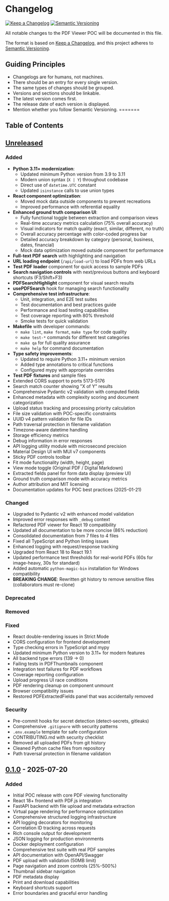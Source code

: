 # Changelog

[![Keep a Changelog](https://img.shields.io/badge/changelog-Keep%20a%20Changelog-blue.svg)](https://keepachangelog.com/en/1.1.0/)
[![Semantic Versioning](https://img.shields.io/badge/semver-2.0.0-blue.svg)](https://semver.org/spec/v2.0.0.html)

All notable changes to the PDF Viewer POC will be documented in this file.

The format is based on [Keep a Changelog](https://keepachangelog.com/en/1.1.0/),
and this project adheres to [Semantic Versioning](https://semver.org/spec/v2.0.0.html).


## Guiding Principles

- Changelogs are for humans, not machines.
- There should be an entry for every single version.
- The same types of changes should be grouped.
- Versions and sections should be linkable.
- The latest version comes first.
- The release date of each version is displayed.
- Mention whether you follow Semantic Versioning.
=======
## Table of Contents



## [Unreleased]

### Added
- **Python 3.11+ modernization**:
  - Updated minimum Python version from 3.9 to 3.11
  - Modern union syntax (`X | Y`) throughout codebase
  - Direct use of `datetime.UTC` constant
  - Updated `isinstance` calls to use union types
- **React component optimization**:
  - Moved mock data outside components to prevent recreations
  - Improved performance with referential equality
- **Enhanced ground truth comparison UI**:
  - Fully functional toggle between extraction and comparison views
  - Real-time accuracy metrics calculation (75% overall accuracy)
  - Visual indicators for match quality (exact, similar, different, no truth)
  - Overall accuracy percentage with color-coded progress bar
  - Detailed accuracy breakdown by category (personal, business, dates, financial)
  - Mock data optimization moved outside component for performance
- **Full-text PDF search** with highlighting and navigation
- **URL loading endpoint** (`/api/load-url`) to load PDFs from web URLs
- **Test PDF loader** component for quick access to sample PDFs
- **Search navigation controls** with next/previous buttons and keyboard shortcuts (F3/Shift+F3)
- **PDFSearchHighlight** component for visual search results
- **usePDFSearch** hook for managing search functionality
- **Comprehensive test infrastructure**:
  - Unit, integration, and E2E test suites
  - Test documentation and best practices guide
  - Performance and load testing capabilities
  - Test coverage reporting with 80% threshold
  - Smoke tests for quick validation
- **Makefile** with developer commands:
  - `make lint`, `make format`, `make type` for code quality
  - `make test-*` commands for different test categories
  - `make qa` for full quality assurance
  - `make help` for command documentation
- **Type safety improvements**:
  - Updated to require Python 3.11+ minimum version
  - Added type annotations to critical functions
  - Configured mypy with appropriate overrides
- **Test PDF fixtures** and sample files
- Extended CORS support to ports 5173-5176
- Search match counter showing "X of Y" results
- Comprehensive Pydantic v2 validation with computed fields
- Enhanced metadata with complexity scoring and document categorization
- Upload status tracking and processing priority calculation
- File size validation with POC-specific constraints
- UUID v4 pattern validation for file IDs
- Path traversal protection in filename validation
- Timezone-aware datetime handling
- Storage efficiency metrics
- Debug information in error responses
- API logging utility module with microsecond precision
- Material Design UI with MUI v7 components
- Sticky PDF controls toolbar
- Fit mode functionality (width, height, page)
- View mode toggle (Original PDF / Digital Markdown)
- Extracted fields panel for form data display (preview UI)
- Ground truth comparison mode with accuracy metrics
- Author attribution and MIT licensing
- Documentation updates for POC best practices (2025-01-21)

### Changed
- Upgraded to Pydantic v2 with enhanced model validation
- Improved error responses with `_debug` context
- Refactored PDF viewer for React 19 compatibility
- Updated all documentation to be more concise (86% reduction)
- Consolidated documentation from 7 files to 4 files
- Fixed all TypeScript and Python linting issues
- Enhanced logging with request/response tracking
- Upgraded from React 18 to React 19.1
- Updated performance test thresholds for real-world PDFs (60s for image-heavy, 30s for standard)
- Added automatic `python-magic-bin` installation for Windows compatibility
- **BREAKING CHANGE**: Rewritten git history to remove sensitive files (collaborators must re-clone)

### Deprecated

### Removed

### Fixed
- React double-rendering issues in Strict Mode
- CORS configuration for frontend development
- Type checking errors in TypeScript and mypy
- Updated minimum Python version to 3.11+ for modern features
- All backend type errors (139 → 0)
- Failing tests in PDFThumbnails component
- Integration test failures for PDF workflows
- Coverage reporting configuration
- Upload progress UI race conditions
- PDF rendering cleanup on component unmount
- Browser compatibility issues
- Restored PDFExtractedFields panel that was accidentally removed

### Security
- Pre-commit hooks for secret detection (detect-secrets, gitleaks)
- Comprehensive `.gitignore` with security patterns
- `.env.example` template for safe configuration
- CONTRIBUTING.md with security checklist
- Removed all uploaded PDFs from git history
- Cleaned Python cache files from repository
- Path traversal protection in filename validation

## [0.1.0] - 2025-07-20

### Added
- Initial POC release with core PDF viewing functionality
- React 18+ frontend with PDF.js integration
- FastAPI backend with file upload and metadata extraction
- Virtual page rendering for performance optimization
- Comprehensive structured logging infrastructure
- API logging decorators for monitoring
- Correlation ID tracking across requests
- Rich console output for development
- JSON logging for production environments
- Docker deployment configuration
- Comprehensive test suite with real PDF samples
- API documentation with OpenAPI/Swagger
- PDF upload with validation (50MB limit)
- Page navigation and zoom controls (25%-500%)
- Thumbnail sidebar navigation
- PDF metadata display
- Print and download capabilities
- Keyboard shortcuts support
- Error boundaries and graceful error handling

[Unreleased]: https://github.com/domfahey/pdfviewer/compare/v0.1.0...HEAD
[0.1.0]: https://github.com/domfahey/pdfviewer/releases/tag/v0.1.0
